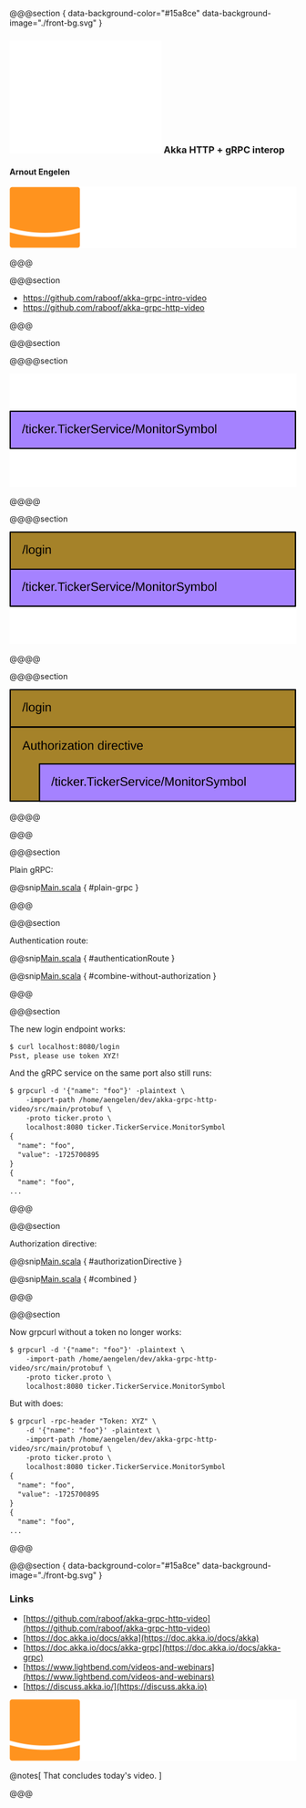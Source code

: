 @@@section { data-background-color="#15a8ce" data-background-image="./front-bg.svg" }

### ![](./akka-reverse.svg) Akka HTTP + gRPC interop

#### Arnout Engelen

![lightbend-title](images/lightbend-color-reverse.svg)

@@@

@@@section

* https://github.com/raboof/akka-grpc-intro-video
* https://github.com/raboof/akka-grpc-http-video

@@@

@@@section

@@@@section

<img src="images/path-grpc-only.svg">

@@@@

@@@@section

<img src="images/paths-with-login-and.svg">

@@@@

@@@@section

<img src="images/paths-with-login-and-auth.svg">

@@@@

@@@

@@@section

Plain gRPC:

@@snip[Main.scala](/src/main/scala/Main.scala) { #plain-grpc }

@@@

@@@section

Authentication route:

@@snip[Main.scala](/src/main/scala/Main.scala) { #authenticationRoute }

@@snip[Main.scala](/src/main/scala/Main.scala) { #combine-without-authorization }

@@@

@@@section

The new login endpoint works:

```
$ curl localhost:8080/login
Psst, please use token XYZ!
```

And the gRPC service on the same port also still runs:

```
$ grpcurl -d '{"name": "foo"}' -plaintext \
    -import-path /home/aengelen/dev/akka-grpc-http-video/src/main/protobuf \
    -proto ticker.proto \
    localhost:8080 ticker.TickerService.MonitorSymbol
{
  "name": "foo",
  "value": -1725700895
}
{
  "name": "foo",
...
```

@@@


@@@section

Authorization directive:

@@snip[Main.scala](/src/main/scala/Main.scala) { #authorizationDirective }

@@snip[Main.scala](/src/main/scala/Main.scala) { #combined }

@@@

@@@section

Now grpcurl without a token no longer works:

```
$ grpcurl -d '{"name": "foo"}' -plaintext \
    -import-path /home/aengelen/dev/akka-grpc-http-video/src/main/protobuf \
    -proto ticker.proto \
    localhost:8080 ticker.TickerService.MonitorSymbol
```
But with does:
```
$ grpcurl -rpc-header "Token: XYZ" \
    -d '{"name": "foo"}' -plaintext \
    -import-path /home/aengelen/dev/akka-grpc-http-video/src/main/protobuf \
    -proto ticker.proto \
    localhost:8080 ticker.TickerService.MonitorSymbol
{
  "name": "foo",
  "value": -1725700895
}
{
  "name": "foo",
...
```

@@@

@@@section { data-background-color="#15a8ce" data-background-image="./front-bg.svg" }

### Links

* [https://github.com/raboof/akka-grpc-http-video](https://github.com/raboof/akka-grpc-http-video)
* [https://doc.akka.io/docs/akka](https://doc.akka.io/docs/akka)
* [https://doc.akka.io/docs/akka-grpc](https://doc.akka.io/docs/akka-grpc)
* [https://www.lightbend.com/videos-and-webinars](https://www.lightbend.com/videos-and-webinars)
* [https://discuss.akka.io/](https://discuss.akka.io)

![lightbend-title](./images/lightbend-color-reverse.svg)

@notes[
  That concludes today's video.
]

@@@
